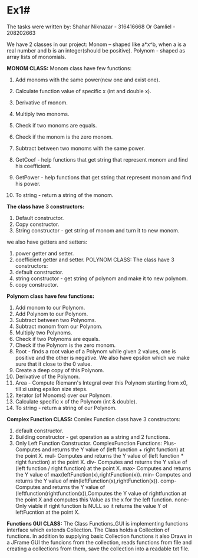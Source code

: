 # Ex1# 
The tasks were written by:
Shahar Niknazar - 316416668
Or Gamliel - 208202663


We have 2 classes in our project:
Monom – shaped like a*x^b, when a is a real number and b is an integer(should be positive).
Polynom - shaped as array lists of monomials.




**MONOM CLASS:**
Monom class have few functions:
1. Add monoms with the same power(new one and exist one).
2. Calculate function value of specific x (int and double x).
3. Derivative of monom.
4. Multiply two monoms.
5. Check if two monoms are equals.
6. Check if the monom is the zero monom.
7. Subtract between two monoms with the same power.

8. GetCoef - help functions that get string that represent monom and find his coefficient.
9. GetPower - help functions that get string that represent monom and find his power.
10. To string - return a string of the monom.

**The class have 3 constructors:**
1. Default constructor.
2. Copy constructor.
3. String constructor - get string of monom and turn it to new monom.

we also have getters and setters:
1. power getter and setter.
2. coefficient getter and setter.
POLYNOM CLASS:
The class have 3 constructors:
1. default constructor.
2. string constructor - get string of polynom and make it to new polynom.
3. copy constructor.

**Polynom class have few functions:**
1. Add monom to our Polynom.
2. Add Polynom to our Polynom.
3. Subtract between two Polynoms.
4. Subtract monom from our Polynom.
5. Multiply two Polynoms.
6. Check if two Polynoms are equals.
7. Check if the Polynom is the zero monom.
8. Root - finds a root value of a Polynom while given 2 values,  one is positive and the other is negative. We also have epsilon which we make sure that it close to the 0 value.
9. Create a deep copy of this Polynom.
10. Derivative of the Polynom.
11. Area - Compute Riemann's Integral over this Polynom starting from x0, till xi using epsilon size steps.
12. Iterator (of Monoms) over our Polynom.
13. Calculate specific x of the Polynom (int & double).
14. To string - return a string of our Polynom.

**Complex Function CLASS:**
Comlex Function class have 3 constructors:
1. default constructor.
2. Building constructor - get operation as a string and 2 functions.
3. Only Left Function Constructor.
ComplexFunction Functions:
Plus- Computes and returns the Y value of (left function + right function) at the point X.
mul- Computes and returns the Y value of (left function * right function) at the point X.
div- Computes and returns the Y value of (left function / right function) at the point X.
max- Computes and returns the Y value of max(leftFunction(x),rightFunction(x)).
min- Computes and returns the Y value of min(leftFunction(x),rightFunction(x)).
comp- Computes and returns the Y value of (leftfunction(rightfunction(x)),Computes the Y value of rightfunction at the point X and computes this Value as the x for the left function.
none- Only viable if right function Is NULL so it returns the value Y of leftFucntion at the point X.

**Functions GUI CLASS:**
The Class Functions_GUI is implementing functions interface which extends Collection.
The Class holds a Collection of functions. In addition to supplying basic Collection functions it also Draws in a JFrame GUI the funcions from the collection, reads functions from file and creating a collections from them, save the collection into a readable txt file.
